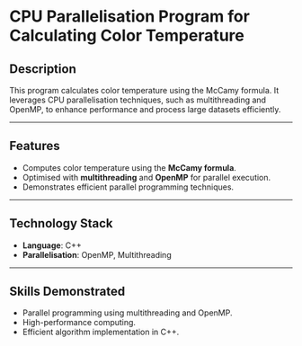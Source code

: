 # CPU Parallelisation Program for Calculating Color Temperature

## Description
This program calculates color temperature using the McCamy formula. It leverages CPU parallelisation techniques, such as multithreading and OpenMP, to enhance performance and process large datasets efficiently.

---

## Features
- Computes color temperature using the **McCamy formula**.
- Optimised with **multithreading** and **OpenMP** for parallel execution.
- Demonstrates efficient parallel programming techniques.

---

## Technology Stack
- **Language**: C++
- **Parallelisation**: OpenMP, Multithreading

---

## Skills Demonstrated
- Parallel programming using multithreading and OpenMP.
- High-performance computing.
- Efficient algorithm implementation in C++.

